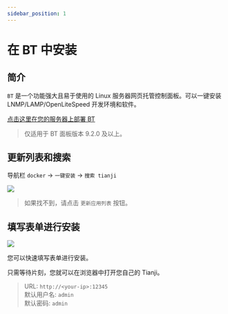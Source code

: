 ```yaml
---
sidebar_position: 1
---
```

# 在 BT 中安装

## 简介

`BT` 是一个功能强大且易于使用的 Linux 服务器网页托管控制面板。可以一键安装 LNMP/LAMP/OpenLiteSpeed 开发环境和软件。

[点击这里在您的服务器上部署 BT](https://www.bt.cn/new/download.html?r=dk_tianji)

> 仅适用于 BT 面板版本 9.2.0 及以上。

## 更新列表和搜索

导航栏 `docker` -> `一键安装` -> `搜索 tianji`

![](/img/docs/aapanel/1_cn.png)

> 如果找不到，请点击 `更新应用列表` 按钮。

## 填写表单进行安装

![](/img/docs/aapanel/2_cn.png)

您可以快速填写表单进行安装。

只需等待片刻，您就可以在浏览器中打开您自己的 Tianji。

> URL: `http://<your-ip>:12345`  
> 默认用户名: `admin`  
> 默认密码: `admin`
